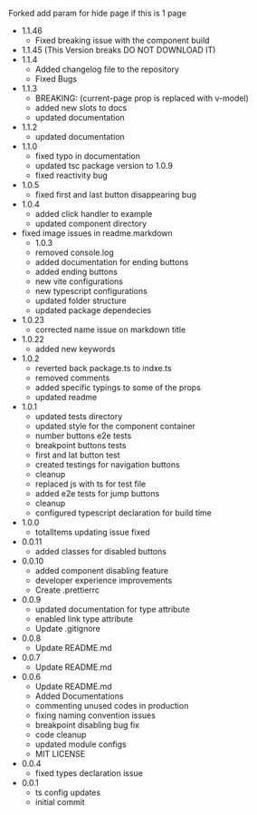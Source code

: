 Forked add param for hide page if this is 1 page
- 1.1.46
  - Fixed breaking issue with the component build
- 1.1.45 (This Version breaks DO NOT DOWNLOAD IT)
- 1.1.4
  - Added changelog file to the repository
  - Fixed Bugs
- 1.1.3
  - BREAKING: (current-page prop is replaced with v-model)
  - added new slots to docs
  - updated documentation
- 1.1.2
  - updated documentation
- 1.1.0
  - fixed typo in documentation
  - updated tsc package version to 1.0.9
  - fixed reactivity bug
- 1.0.5
  - fixed first and last button disappearing bug
- 1.0.4
  - added click handler to example
  - updated component directory
- fixed image issues in readme.markdown
  - 1.0.3
  - removed console.log
  - added documentation for ending buttons
  - added ending buttons
  - new vite configurations
  - new typescript configurations
  - updated folder structure
  - updated package dependecies
- 1.0.23
  - corrected name issue on markdown title
- 1.0.22
  - added new keywords
- 1.0.2
  - reverted back package.ts to indxe.ts
  - removed comments
  - added specific typings to some of the props
  - updated readme
- 1.0.1
  - updated tests directory
  - updated style for the component container
  - number buttons e2e tests
  - breakpoint buttons tests
  - first and lat button test
  - created testings for navigation buttons
  - cleanup
  - replaced js with ts for test file
  - added e2e tests for jump buttons
  - cleanup
  - configured typescript declaration for build time
- 1.0.0
  - totalItems updating issue fixed
- 0.0.11
  - added classes for disabled buttons
- 0.0.10
  - added component disabling feature
  - developer experience improvements
  - Create .prettierrc
- 0.0.9
  - updated documentation for type attribute
  - enabled link type attribute
  - Update .gitignore
- 0.0.8
  - Update README.md
- 0.0.7
  - Update README.md
- 0.0.6
  - Update README.md
  - Added Documentations
  - commenting unused codes in production
  - fixing naming convention issues
  - breakpoint disabling bug fix
  - code cleanup
  - updated module configs
  - MIT LICENSE
- 0.0.4
  - fixed types declaration issue
- 0.0.1
  - ts config updates
  - initial commit

